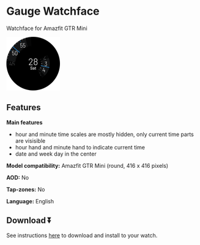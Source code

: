 # Gauge Watchface
Watchface for Amazfit GTR Mini

![demo](./demo.png)

## Features

**Main features**
- hour and minute time scales are mostly hidden, only current time parts are visisible
- hour hand and minute hand to indicate current time
- date and week day in the center

**Model compatibility:** Amazfit GTR Mini (round, 416 x 416 pixels)

**AOD:** No

**Tap-zones:** No

**Language:** English

## Download ⏬

See instructions [here](https://github.com/novvember/amazfit-watchfaces/blob/main/README.md) to download and install to your watch.
